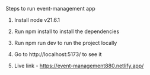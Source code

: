 Steps to run event-management app
1. Install node v21.6.1
2. Run npm install to install the dependencies
3. Run npm run dev to run the project locally
4. Go to http://localhost:5173/ to see it

5. Live link - https://event-management880.netlify.app/
